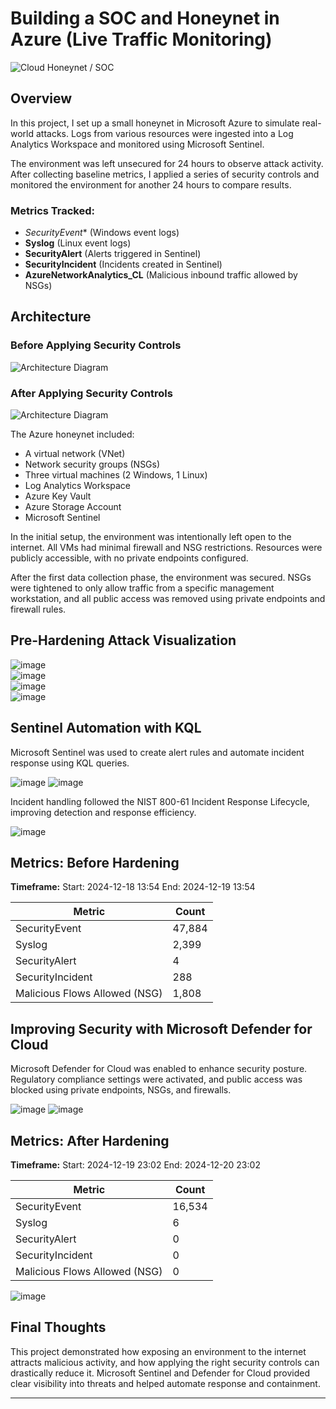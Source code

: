 # Building a SOC and Honeynet in Azure (Live Traffic Monitoring)

![Cloud Honeynet / SOC](https://i.imgur.com/ZWxe03e.jpg)

## Overview

In this project, I set up a small honeynet in Microsoft Azure to simulate real-world attacks. Logs from various resources were ingested into a Log Analytics Workspace and monitored using Microsoft Sentinel.

The environment was left unsecured for 24 hours to observe attack activity. After collecting baseline metrics, I applied a series of security controls and monitored the environment for another 24 hours to compare results.

### Metrics Tracked:

* *SecurityEvent** (Windows event logs)
* **Syslog** (Linux event logs)
* **SecurityAlert** (Alerts triggered in Sentinel)
* **SecurityIncident** (Incidents created in Sentinel)
* **AzureNetworkAnalytics\_CL** (Malicious inbound traffic allowed by NSGs)

## Architecture

### Before Applying Security Controls

![Architecture Diagram](https://i.imgur.com/aBDwnKb.jpg)

### After Applying Security Controls

![Architecture Diagram](https://i.imgur.com/YQNa9Pp.jpg)

The Azure honeynet included:

* A virtual network (VNet)
* Network security groups (NSGs)
* Three virtual machines (2 Windows, 1 Linux)
* Log Analytics Workspace
* Azure Key Vault
* Azure Storage Account
* Microsoft Sentinel

In the initial setup, the environment was intentionally left open to the internet. All VMs had minimal firewall and NSG restrictions. Resources were publicly accessible, with no private endpoints configured.

After the first data collection phase, the environment was secured. NSGs were tightened to only allow traffic from a specific management workstation, and all public access was removed using private endpoints and firewall rules.

## Pre-Hardening Attack Visualization

![image](https://github.com/user-attachments/assets/d6e3a6d7-9418-40c1-ba94-69e1c9be6296)<br>
![image](https://github.com/user-attachments/assets/8fedae24-a7c0-4752-9fc4-98b89c8219fa)<br>
![image](https://github.com/user-attachments/assets/993d00f2-ef9a-4bbe-b2c6-1e1fe8d12f12)<br>
![image](https://github.com/user-attachments/assets/fad25459-3d37-4e35-99bc-156b03ae25bf)

## Sentinel Automation with KQL

Microsoft Sentinel was used to create alert rules and automate incident response using KQL queries.

![image](https://github.com/user-attachments/assets/175448d7-b5f3-4fce-9af9-b0f5a5b8cc6f)
![image](https://github.com/user-attachments/assets/184b44f4-2786-4a92-b93d-b8504e39798d)

Incident handling followed the NIST 800-61 Incident Response Lifecycle, improving detection and response efficiency.

![image](https://github.com/user-attachments/assets/472fbaa7-d396-4f61-a607-0909b523ad2b)

## Metrics: Before Hardening

**Timeframe:**
Start: 2024-12-18 13:54
End: 2024-12-19 13:54

| Metric                        | Count  |
| ----------------------------- | ------ |
| SecurityEvent                 | 47,884 |
| Syslog                        | 2,399  |
| SecurityAlert                 | 4      |
| SecurityIncident              | 288    |
| Malicious Flows Allowed (NSG) | 1,808  |

## Improving Security with Microsoft Defender for Cloud

Microsoft Defender for Cloud was enabled to enhance security posture. Regulatory compliance settings were activated, and public access was blocked using private endpoints, NSGs, and firewalls.

![image](https://github.com/user-attachments/assets/9ba6e854-f9cf-4dc5-8514-66a1dd0cbf85)
![image](https://github.com/user-attachments/assets/fda85ef3-a078-4960-9b38-4ed753aaa0f4)

## Metrics: After Hardening

**Timeframe:**
Start: 2024-12-19 23:02
End: 2024-12-20 23:02

| Metric                        | Count  |
| ----------------------------- | ------ |
| SecurityEvent                 | 16,534 |
| Syslog                        | 6      |
| SecurityAlert                 | 0      |
| SecurityIncident              | 0      |
| Malicious Flows Allowed (NSG) | 0      |

![image](https://github.com/user-attachments/assets/e940e227-2039-4286-8920-63122bd0c3a9)

## Final Thoughts

This project demonstrated how exposing an environment to the internet attracts malicious activity, and how applying the right security controls can drastically reduce it. Microsoft Sentinel and Defender for Cloud provided clear visibility into threats and helped automate response and containment.

---
